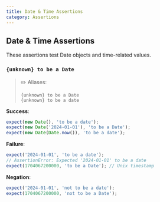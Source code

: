 ```yaml
---
title: Date & Time Assertions
category: Assertions
---
```


## Date & Time Assertions

These assertions test Date objects and time-related values.

### `{unknown} to be a Date`

> ✏️ Aliases:
>
>     {unknown} to be a Date
>     {unknown} to be a date

**Success**:

```js
expect(new Date(), 'to be a date');
expect(new Date('2024-01-01'), 'to be a Date');
expect(new Date(Date.now()), 'to be a date');
```

**Failure**:

```js
expect('2024-01-01', 'to be a date');
// AssertionError: Expected '2024-01-01' to be a date
expect(1704067200000, 'to be a Date'); // Unix timestamp
```

**Negation**:

```js
expect('2024-01-01', 'not to be a date');
expect(1704067200000, 'not to be a Date');
```
